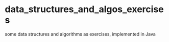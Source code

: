 # data_structures_and_algos_exercises
some data structures and algorithms as exercises, implemented in Java
